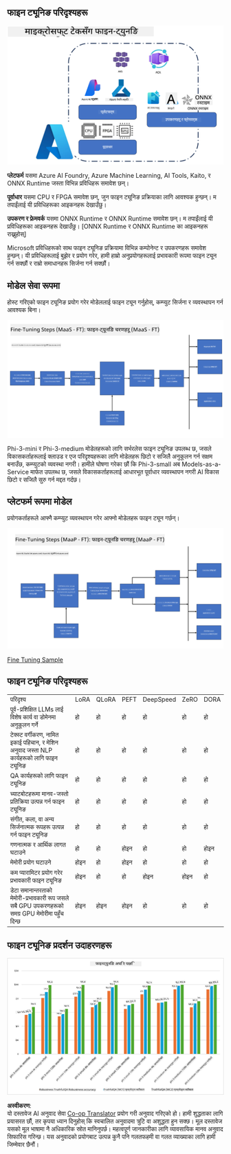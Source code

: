 <!--
CO_OP_TRANSLATOR_METADATA:
{
  "original_hash": "cb5648935f63edc17e95ce38f23adc32",
  "translation_date": "2025-07-17T08:25:23+00:00",
  "source_file": "md/03.FineTuning/FineTuning_Scenarios.md",
  "language_code": "ne"
}
-->
## फाइन ट्यूनिङ परिदृश्यहरू

![FineTuning with MS Services](../../../../translated_images/FinetuningwithMS.3d0cec8ae693e094c38c72575e63f2c9bf1cf980ab90f1388e102709f9c979e5.ne.png)

**प्लेटफर्म** यसमा Azure AI Foundry, Azure Machine Learning, AI Tools, Kaito, र ONNX Runtime जस्ता विभिन्न प्रविधिहरू समावेश छन्।

**पूर्वाधार** यसमा CPU र FPGA समावेश छन्, जुन फाइन ट्यूनिङ प्रक्रियाका लागि आवश्यक हुन्छन्। म तपाईंलाई यी प्रविधिहरूका आइकनहरू देखाउँछु।

**उपकरण र फ्रेमवर्क** यसमा ONNX Runtime र ONNX Runtime समावेश छन्। म तपाईंलाई यी प्रविधिहरूका आइकनहरू देखाउँछु।
[ONNX Runtime र ONNX Runtime का आइकनहरू राख्नुहोस्]

Microsoft प्रविधिहरूको साथ फाइन ट्यूनिङ प्रक्रियामा विभिन्न कम्पोनेन्ट र उपकरणहरू समावेश हुन्छन्। यी प्रविधिहरूलाई बुझेर र प्रयोग गरेर, हामी हाम्रो अनुप्रयोगहरूलाई प्रभावकारी रूपमा फाइन ट्यून गर्न सक्छौं र राम्रो समाधानहरू सिर्जना गर्न सक्छौं।

## मोडेल सेवा रूपमा

होस्ट गरिएको फाइन ट्यूनिङ प्रयोग गरेर मोडेललाई फाइन ट्यून गर्नुहोस्, कम्प्युट सिर्जना र व्यवस्थापन गर्न आवश्यक बिना।

![MaaS Fine Tuning](../../../../translated_images/MaaSfinetune.3eee4630607aff0d0a137b16ab79ec5977ece923cd1fdd89557a2655c632669d.ne.png)

Phi-3-mini र Phi-3-medium मोडेलहरूको लागि सर्भरलेस फाइन ट्यूनिङ उपलब्ध छ, जसले विकासकर्ताहरूलाई क्लाउड र एज परिदृश्यहरूका लागि मोडेलहरू छिटो र सजिलै अनुकूलन गर्न सक्षम बनाउँछ, कम्प्युटको व्यवस्था नगरी। हामीले घोषणा गरेका छौं कि Phi-3-small अब Models-as-a-Service मार्फत उपलब्ध छ, जसले विकासकर्ताहरूलाई आधारभूत पूर्वाधार व्यवस्थापन नगरी AI विकास छिटो र सजिलै सुरु गर्न मद्दत गर्दछ।

## प्लेटफर्म रूपमा मोडेल

प्रयोगकर्ताहरूले आफ्नै कम्प्युट व्यवस्थापन गरेर आफ्नो मोडेलहरू फाइन ट्यून गर्छन्।

![Maap Fine Tuning](../../../../translated_images/MaaPFinetune.fd3829c1122f5d1c4a6a91593ebc348548410e162acda34f18034384e3b3816a.ne.png)

[Fine Tuning Sample](https://github.com/Azure/azureml-examples/blob/main/sdk/python/foundation-models/system/finetune/chat-completion/chat-completion.ipynb)

## फाइन ट्यूनिङ परिदृश्यहरू

| | | | | | | |
|-|-|-|-|-|-|-|
|परिदृश्य|LoRA|QLoRA|PEFT|DeepSpeed|ZeRO|DORA|
|पूर्व-प्रशिक्षित LLMs लाई विशेष कार्य वा डोमेनमा अनुकूलन गर्ने|हो|हो|हो|हो|हो|हो|
|टेक्स्ट वर्गीकरण, नामित इकाई पहिचान, र मेशिन अनुवाद जस्ता NLP कार्यहरूको लागि फाइन ट्यूनिङ|हो|हो|हो|हो|हो|हो|
|QA कार्यहरूको लागि फाइन ट्यूनिङ|हो|हो|हो|हो|हो|हो|
|च्याटबोटहरूमा मानव-जस्तो प्रतिक्रिया उत्पन्न गर्न फाइन ट्यूनिङ|हो|हो|हो|हो|हो|हो|
|संगीत, कला, वा अन्य सिर्जनात्मक रूपहरू उत्पन्न गर्न फाइन ट्यूनिङ|हो|हो|हो|हो|हो|हो|
|गणनात्मक र आर्थिक लागत घटाउने|हो|हो|होइन|हो|हो|होइन|
|मेमोरी प्रयोग घटाउने|होइन|हो|होइन|हो|हो|हो|
|कम प्यारामिटर प्रयोग गरेर प्रभावकारी फाइन ट्यूनिङ|होइन|हो|हो|होइन|होइन|हो|
|डेटा समानान्तरताको मेमोरी-प्रभावकारी रूप जसले सबै GPU उपकरणहरूको समग्र GPU मेमोरीमा पहुँच दिन्छ|होइन|होइन|होइन|हो|हो|हो|

## फाइन ट्यूनिङ प्रदर्शन उदाहरणहरू

![Finetuning Performance](../../../../translated_images/Finetuningexamples.a9a41214f8f5afc186adb16a413b1c17e2f43a89933ba95feb5aee84b0b24add.ne.png)

**अस्वीकरण**:  
यो दस्तावेज AI अनुवाद सेवा [Co-op Translator](https://github.com/Azure/co-op-translator) प्रयोग गरी अनुवाद गरिएको हो। हामी शुद्धताका लागि प्रयासरत छौं, तर कृपया ध्यान दिनुहोस् कि स्वचालित अनुवादमा त्रुटि वा अशुद्धता हुन सक्छ। मूल दस्तावेज यसको मूल भाषामा नै अधिकारिक स्रोत मानिनुपर्छ। महत्वपूर्ण जानकारीका लागि व्यावसायिक मानव अनुवाद सिफारिस गरिन्छ। यस अनुवादको प्रयोगबाट उत्पन्न कुनै पनि गलतफहमी वा गलत व्याख्याका लागि हामी जिम्मेवार छैनौं।